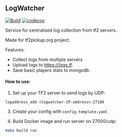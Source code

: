 ## LogWatcher

[![Build](https://github.com/CondensedTea/LogWatcher/actions/workflows/ci.yaml/badge.svg?branch=main)](https://github.com/CondensedTea/LogWatcher/actions/workflows/build.yaml)
[![codecov](https://codecov.io/gh/CondensedTea/LogWatcher/branch/main/graph/badge.svg?token=X1VK4MWV16)](https://codecov.io/gh/CondensedTea/LogWatcher)

Service for centralised log collection from tf2 servers.

Made for tf2pickup.org project.

Features:

* Collect logs from multiple servers
* Upload logs to https://logs.tf.
* Save basic players stats to mongodb.

#### How to use:

1. Set up your TF2 server to send logs by UDP:

```
logaddress_add <logwatcher-IP-address>:27100
```

3. Create your config with `config.template.yaml`

4. Build Docker image and run server on 27000/udp:

```bash
make build run
```
